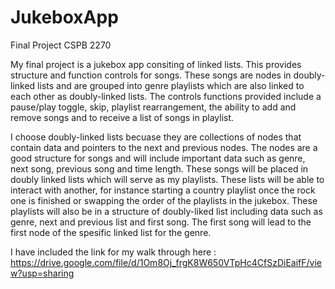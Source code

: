 # JukeboxApp
Final Project CSPB 2270


My final project is a jukebox app consiting of linked lists. This provides structure and function controls for songs. These songs are nodes in doubly-linked lists and are grouped into genre playlists which are also linked to each other as doubly-linked lists. The controls functions provided include a pause/play toggle, skip, playlist rearrangement, the ability to add and remove songs and to receive a list of songs in playlist. 

I choose doubly-linked lists becuase they are collections of nodes that contain data and pointers to the next and previous nodes. The nodes are a good structure for songs and will include important data such as genre, next song, previous song and time length. These songs will be placed in doubly linked lists which will serve as my playlists. These lists will be able to interact with another, for instance starting a country playlist once the rock one is finished or swapping the order of the playlists in the jukebox. These playlists will also be in a structure of doubly-liked list including data such as genre, next and previous list and first song. The first song will lead to the first node of the spesific linked list for the genre. 


I have included the link for my walk through here : https://drive.google.com/file/d/1Om8Oj_frgK8W650VTpHc4CfSzDiEaifF/view?usp=sharing

